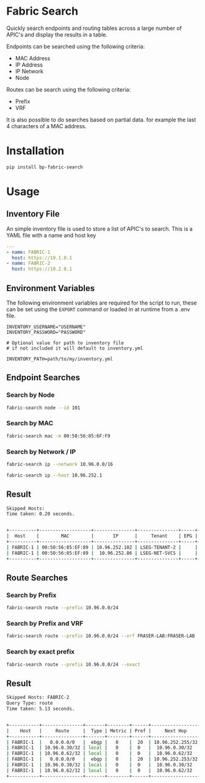 # Fabric Search

Quickly search endpoints and routing tables across a large number of APIC's and display the results in a table.

Endpoints can be searched using the following criteria:

- MAC Address
- IP Address
- IP Network
- Node

Routex can be search using the following criteria:

- Prefix
- VRF

It is also possible to do searches based on partial data. for example the last 4 characters of a MAC address.

# Installation

```bash
pip install bp-fabric-search
```

# Usage

## Inventory File

An simple inventory file is used to store a list of APIC's to search. This is a YAML file with a name and host key

```yaml
---
- name: FABRIC-1
  host: https://10.1.0.1
- name: FABRIC-2
  host: https://10.2.0.1
```

## Environment Variables

The following environment variables are required for the script to run, these can be set using
the `EXPORT` command or loaded in at runtime from a .env file.

```env
INVENTORY_USERNAME="USERNAME"
INVENTORY_PASSWORD="PASSWORD"

# Optional value for path to inventory file
# if not included it will default to inventory.yml

INVENTORY_PATH=path/to/my/inventory.yml
```

## Endpoint Searches

### Search by Node

```bash
fabric-search node --id 101
```

### Search by MAC

```bash
fabric-search mac -m 00:50:56:85:6F:F9
```

### Search by Network / IP

```bash
fabric-search ip --network 10.96.0.0/16
```

```bash
fabric-search ip --host 10.96.252.1
```

## Result

```bash
Skipped Hosts:
Time taken: 0.20 seconds.


+----------+-------------------+---------------+---------------+-----+-------+------+-----------+---------+
|  Host    |        MAC        |       IP      |     Tenant    | EPG | Encap | Node | Interface |  Source |
+----------+-------------------+---------------+---------------+-----+-------+------+-----------+---------+
| FABRIC-1 | 00:50:56:85:EF:89 | 10.96.252.102 | LSEG-TENANT-2 |     |  1411 | 101  |  eth1/10  | learned |
| FABRIC-1 | 00:50:56:85:EF:89 |  10.96.252.86 | LSEG-NET-SVCS |     |  1413 | 101  |  eth1/10  | learned |
+----------+-------------------+---------------+---------------+-----+-------+------+-----------+---------+
```

## Route Searches

### Search by Prefix

```bash
fabric-search route --prefix 10.96.0.0/24
```

### Search by Prefix and VRF

```bash
fabric-search route --prefix 10.96.0.0/24 --vrf FRASER-LAB:FRASER-LAB
```

### Search by exact prefix

```bash
fabric-search route --prefix 10.96.0.0/24 --exact
```

## Result

```bash
Skipped Hosts: FABRIC-2
Query Type: route
Time taken: 5.13 seconds.


+-----------+---------------+-------+--------+------+------------------+------+-------------+-----------------------+
|    Host   |     Route     |  Type | Metric | Pref |     Next Hop     | Node |  Interface  |          Vrf          |
+-----------+---------------+-------+--------+------+------------------+------+-------------+-----------------------+
| FABRIC-1  |   0.0.0.0/0   |  ebgp |   0    |  20  | 10.96.252.255/32 | 102  | unspecified | FRASER-LAB:FRASER-LAB |
| FABRIC-1  | 10.96.0.30/32 | local |   0    |  0   |  10.96.0.30/32   | 102  |    vlan25   | FRASER-LAB:FRASER-LAB |
| FABRIC-1  | 10.96.0.62/32 | local |   0    |  0   |  10.96.0.62/32   | 102  |    vlan23   | FRASER-LAB:FRASER-LAB |
| FABRIC-1  |   0.0.0.0/0   |  ebgp |   0    |  20  | 10.96.252.253/32 | 101  | unspecified | FRASER-LAB:FRASER-LAB |
| FABRIC-1  | 10.96.0.30/32 | local |   0    |  0   |  10.96.0.30/32   | 101  |    vlan23   | FRASER-LAB:FRASER-LAB |
| FABRIC-1  | 10.96.0.62/32 | local |   0    |  0   |  10.96.0.62/32   | 101  |    vlan29   | FRASER-LAB:FRASER-LAB |
+-----------+---------------+-------+--------+------+------------------+------+-------------+-----------------------+
```
